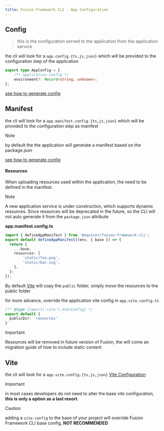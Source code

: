```yaml
---
title: Fusion Framework CLI - App Configuration
---
```


## Config

<!-- TODO: add link to documentation about Fusion application configuration and services -->

> this is the configuration served to the application from the application service

the cli will look for a `app.config.{ts,js,json}` which will be provided to the configuration step of the application

```ts
export type AppConfig = {
    /** application config */
    environment?: Record<string, unknown>;
};
```

[see how to generate config](./app.md#config)


## Manifest

<!-- TODO: add link to documentation about Fusion application manifest, models and services -->

the cli will look for a `app.manifest.config.{ts,js,json}` which will be provided to the configuration step as manifest

> [!NOTE]
> by default the the application will generate a manifest based on the package.json

[see how to generate config](./app.md#manifest)

#### Resources

<!-- TODO: add migration tip -->

When uploading resources used within the application, the need to be defined in the manifest.

> [!NOTE]
> A new application service is under construction, which supports dynamic resources. 
> Since resources will be deprecated in the future, so the CLI will not auto generate it from the `package.json` attribute

__app.manifest.config.ts__
```ts
import { defineAppManifest } from '@equinor/fusion-framework-cli';
export default defineAppManifest((env, { base }) => {
  return {
    ...base,
    resources: [
        'static/foo.png',
        'static/bar.svg',
    ],
  };
});
```

By default [Vite](https://vitejs.dev/config/shared-options.html#publicdir) will copy the `public` folder, simply move the resources to the public folder

for more advance, override the application vite config in `app.vite.config.ts`
```ts
/** @type {import('vite').UserConfig} */
export default {
  publicDir: 'resources'
}
```


> [!IMPORTANT]
> Resources will be removed in future version of Fusion, the will come an migration guide of how to include static content

## Vite

the cli will look for a `app.vite.config.{ts,js,json}` [Vite Configuration](https://vitejs.dev/config/)

> [!IMPORTANT]
> in most cases developers do not need to alter the base vite configuration, __this is only a option as a last resort__.

> [!CAUTION]
> adding a `vite.config` to the base of your project will override Fusion Framework CLI base config, __NOT RECOMMENDED__

